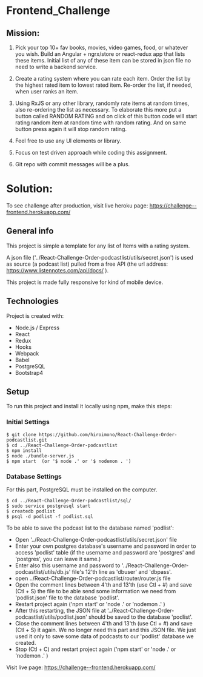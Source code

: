 # Frontend_Challenge

## Mission:

1. Pick your top 10+ fav books, movies, video games, food, or whatever you
   wish. Build an Angular + ngrx/store or react-redux app that lists these
   items. Initial list of any of these item can be stored in json file no
   need to write a backend service.

2. Create a rating system where you can rate each item. Order the list by
   the highest rated item to lowest rated item. Re-order the list, if needed,
   when user ranks an item.

3. Using RxJS or any other library, randomly rate items at random times,
   also re-ordering the list as necessary. To elaborate this more put a
   button called RANDOM RATING and on click of this button code will start
   rating random item at random time with random rating. And on same button
   press again it will stop random rating.

4. Feel free to use any UI elements or library.

5. Focus on test driven approach while coding this assignment.

6. Git repo with commit messages will be a plus.

# Solution:

To see challenge after production, visit live heroku page: https://challenge--frontend.herokuapp.com/

## General info

This project is simple a template for any list of Items with a rating system. 

A json file ('../React-Challenge-Order-podcastlist/utils/secret.json') is used as source (a podcast list) pulled from a free API (the url address: https://www.listennotes.com/api/docs/ ). 

This project is made fully responsive for kind of mobile device.

## Technologies

Project is created with:

-   Node.js / Express
-   React
-   Redux
-   Hooks
-   Webpack
-   Babel
-   PostgreSQL
-   Bootstrap4

## Setup

To run this project and install it locally using npm, make this steps:

### Initial Settings

```
$ git clone https://github.com/hiroimono/React-Challenge-Order-podcastlist.git
$ cd ../React-Challenge-Order-podcastlist
$ npm install
$ node ./bundle-server.js
$ npm start  (or '$ node .' or '$ nodemon . ')
```

### Database Settings

For this part, PostgreSQL must be installed on the computer.

```
$ cd ../React-Challenge-Order-podcastlist/sql/
$ sudo service postgresql start
$ createdb podlist
$ psql -d podlist -f podlist.sql

```

To be able to save the podcast list to the database named 'podlist':

-   Open '../React-Challenge-Order-podcastlist/utils/secret.json' file
-   Enter your own postgres database's username and password in order to access 'podlist' table (if the username and password are 'postgres' and 'postgres', you can leave it same.)
-   Enter also this username and password to '../React-Challenge-Order-podcastlist/utils/db.js' file's 12'th line as 'dbuser' and 'dbpass'.
-   open ../React-Challenge-Order-podcastlist/router/router.js file
-   Open the comment lines between 4'th and 13'th (use Ctl + #) and save (Ctl + S) the file to be able send some information we need from 'podlist.json' file to the database 'podlist'.
-   Restart project again ('npm start' or 'node .' or 'nodemon .' )
-   After this restarting, the JSON file at '../React-Challenge-Order-podcastlist/utils/podlist.json' should be saved to the database 'podlist'.
-   Close the comment lines between 4'th and 13'th (use Ctl + #) and save (Ctl + S) it again. We no longer need this part and this JSON file. We just used it only to save some data of podcasts to our 'podlist' database we created.
-   Stop (Ctl + C) and restart project again ('npm start' or 'node .' or 'nodemon .' )

Visit live page: https://challenge--frontend.herokuapp.com/
